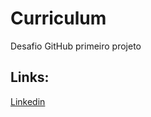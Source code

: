 # Curriculum 
Desafio GitHub primeiro projeto

## Links:
[Linkedin](linkedin.com/in/abelardo-júnior-66679923b)
